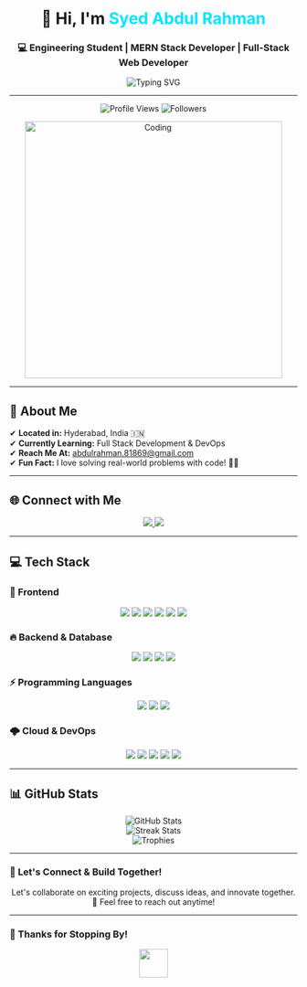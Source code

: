 <h1 align="center">
  <span title="Thanks for visiting!">🚀 Hi, I'm <span style="color:#00E6FF">Syed Abdul Rahman</span></span>
</h1>

<h3 align="center">
  💻 Engineering Student | MERN Stack Developer | Full-Stack Web Developer
</h3>

<p align="center">
  <img src="https://readme-typing-svg.herokuapp.com?font=Fira+Code&duration=2000&pause=500&color=00E6FF&center=true&vCenter=true&width=435&lines=Passionate+Developer;MERN+Stack+Enthusiast;Love+Solving+Problems;Always+Learning+New+Tech!" alt="Typing SVG" />
</p>

---

<p align="center">
  <img src="https://komarev.com/ghpvc/?username=AbdulRahman-04&label=Profile%20views&color=0e75b6&style=flat" alt="Profile Views" />
  <img src="https://img.shields.io/github/followers/AbdulRahman-04?label=Followers&style=social" alt="Followers" />
</p>

<p align="center">
  <img align="center" alt="Coding" width="450" src="https://user-images.githubusercontent.com/74038190/229223263-cf2e4b07-2615-4f87-9c38-e37600f8381a.gif" title="Keep Coding!">
</p>

---

## 📍 About Me  
✔ **Located in:** Hyderabad, India 🇮🇳  
✔ **Currently Learning:** Full Stack Development & DevOps  
✔ **Reach Me At:** [abdulrahman.81869@gmail.com](mailto:abdulrahman.81869@gmail.com)  
✔ **Fun Fact:** I love solving real-world problems with code! 🧑‍💻  

---

## 🌐 Connect with Me  
<p align="center">
  <a href="https://www.instagram.com/rahmann.dev/" target="_blank">
    <img src="https://img.shields.io/badge/Instagram-E4405F?style=for-the-badge&logo=instagram&logoColor=white">
  </a>  
  <a href="https://www.linkedin.com/in/syed-abdul-rahman-643a282b2/" target="_blank">
    <img src="https://img.shields.io/badge/LinkedIn-0A66C2?style=for-the-badge&logo=linkedin&logoColor=white">
  </a>  
</p>

---

## 💻 Tech Stack  
### 🚀 Frontend  
<p align="center">
  <img src="https://img.shields.io/badge/HTML5-E34F26?style=for-the-badge&logo=html5&logoColor=white">
  <img src="https://img.shields.io/badge/CSS3-1572B6?style=for-the-badge&logo=css3&logoColor=white">
  <img src="https://img.shields.io/badge/JavaScript-F7DF1E?style=for-the-badge&logo=javascript&logoColor=black">
  <img src="https://img.shields.io/badge/React-61DAFB?style=for-the-badge&logo=react&logoColor=black">
  <img src="https://img.shields.io/badge/TailwindCSS-38B2AC?style=for-the-badge&logo=tailwind-css&logoColor=white">
  <img src="https://img.shields.io/badge/Bootstrap-7952B3?style=for-the-badge&logo=bootstrap&logoColor=white">
</p>

### 🔥 Backend & Database  
<p align="center">
  <img src="https://img.shields.io/badge/Node.js-339933?style=for-the-badge&logo=node.js&logoColor=white">
  <img src="https://img.shields.io/badge/Express.js-404D59?style=for-the-badge&logo=express&logoColor=white">
  <img src="https://img.shields.io/badge/MongoDB-47A248?style=for-the-badge&logo=mongodb&logoColor=white">
  <img src="https://img.shields.io/badge/TypeScript-3178C6?style=for-the-badge&logo=typescript&logoColor=white">
</p>

### ⚡ Programming Languages  
<p align="center">
  <img src="https://img.shields.io/badge/JavaScript-F7DF1E?style=for-the-badge&logo=javascript&logoColor=black">
  <img src="https://img.shields.io/badge/Python-3776AB?style=for-the-badge&logo=python&logoColor=white">
  <img src="https://img.shields.io/badge/C-00599C?style=for-the-badge&logo=c&logoColor=white">
</p>

### 🌩 Cloud & DevOps  
<p align="center">
  <img src="https://img.shields.io/badge/Digital_Ocean-0080FF?style=for-the-badge&logo=digitalocean&logoColor=white">
  <img src="https://img.shields.io/badge/Git-F05032?style=for-the-badge&logo=git&logoColor=white">
  <img src="https://img.shields.io/badge/GitHub-181717?style=for-the-badge&logo=github&logoColor=white">
  <img src="https://img.shields.io/badge/Postman-FF6C37?style=for-the-badge&logo=postman&logoColor=white">
  <img src="https://img.shields.io/badge/Linux-FCC624?style=for-the-badge&logo=linux&logoColor=black">
</p>

---

## 📊 GitHub Stats  
<p align="center">
  <img src="https://github-readme-stats.vercel.app/api?username=AbdulRahman-04&theme=dark&hide_border=false&show_icons=true" alt="GitHub Stats" />
  <br />
  <img src="https://github-readme-streak-stats.herokuapp.com/?user=AbdulRahman-04&theme=dark&hide_border=false" alt="Streak Stats" />
  <br />
  <img src="https://github-profile-trophy.vercel.app/?username=AbdulRahman-04&theme=darkhub&margin-w=10&margin-h=10&row=1&column=4" alt="Trophies" />
</p>

---

### 💙 Let's Connect & Build Together!  
<p align="center">
  Let's collaborate on exciting projects, discuss ideas, and innovate together. 🚀 Feel free to reach out anytime!
</p>

---

### 🎯 Thanks for Stopping By!  
<p align="center">
  <img src="https://media.giphy.com/media/hvRJCLFzcasrR4ia7z/giphy.gif" width="50px">
</p>
